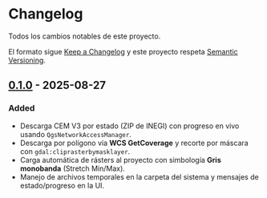 # Changelog
Todos los cambios notables de este proyecto.

El formato sigue [Keep a Changelog](https://keepachangelog.com/es-ES/1.1.0/)
y este proyecto respeta [Semantic Versioning](https://semver.org/lang/es/).

## [0.1.0] - 2025-08-27
### Added
- Descarga CEM V3 por estado (ZIP de INEGI) con progreso en vivo usando `QgsNetworkAccessManager`.
- Descarga por polígono vía **WCS GetCoverage** y recorte por máscara con `gdal:cliprasterbymasklayer`.
- Carga automática de rásters al proyecto con simbología **Gris monobanda** (Stretch Min/Max).
- Manejo de archivos temporales en la carpeta del sistema y mensajes de estado/progreso en la UI.

[0.1.0]: https://github.com/eduardolemus-geo/CEMDownloader_QGIS/releases/tag/v0.1.0
